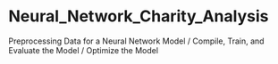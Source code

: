 # Neural_Network_Charity_Analysis
Preprocessing Data for a Neural Network Model / Compile, Train, and Evaluate the Model / Optimize the Model
